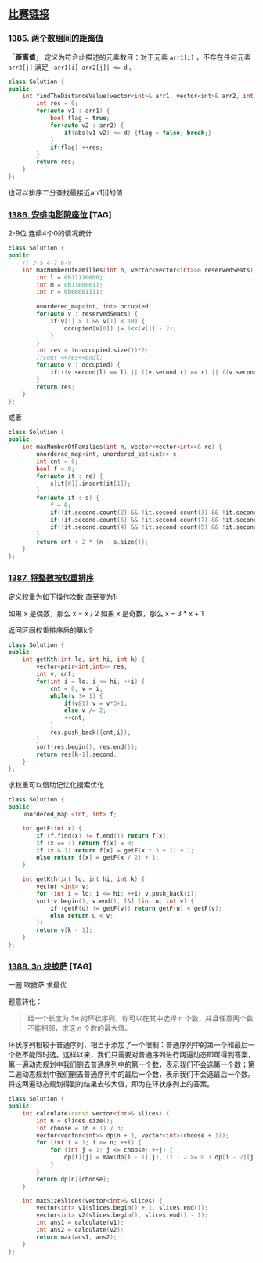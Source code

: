 ## [比赛链接](https://leetcode.cn/contest/biweekly-contest-22/)


### [1385. 两个数组间的距离值](https://leetcode.cn/problems/find-the-distance-value-between-two-arrays/)

「**距离值**」 定义为符合此描述的元素数目：对于元素 `arr1[i]` ，不存在任何元素 `arr2[j]` 满足 `|arr1[i]-arr2[j]| <= d` 。

```c++
class Solution {
public:
    int findTheDistanceValue(vector<int>& arr1, vector<int>& arr2, int d) {
        int res = 0;
        for(auto v1 : arr1) {
            bool flag = true;
            for(auto v2 : arr2) {
                if(abs(v1-v2) <= d) {flag = false; break;}
            }
            if(flag) ++res;
        }
        return res;
    }
};
```

也可以排序二分查找最接近arr1[i]的值

### [1386. 安排电影院座位](https://leetcode.cn/problems/cinema-seat-allocation/)  [TAG]

2-9位 连续4个0的情况统计

```c++
class Solution {
public:
    // 2-5 4-7 6-9
    int maxNumberOfFamilies(int n, vector<vector<int>>& reservedSeats) {
        int l = 0b11110000;
        int m = 0b11000011;
        int r = 0b00001111;
        
        unordered_map<int, int> occupied;
        for(auto v : reservedSeats) {
            if(v[1] > 1 && v[1] < 10) {
                occupied[v[0]] |= 1<<(v[1] - 2);
            }
        }
        int res = (n-occupied.size())*2;
        //cout <<res<<endl;
        for(auto v : occupied) {
            if(((v.second|l) == l) || ((v.second|r) == r) || ((v.second|m) == m)) ++res;
        }
        return res;
    }
};
```

或者

```c++
class Solution {
public:
    int maxNumberOfFamilies(int n, vector<vector<int>>& re) {
        unordered_map<int, unordered_set<int>> s;
        int cnt = 0;
        bool f = 0;
        for(auto it : re) {
            s[it[0]].insert(it[1]);
        }
        for(auto it : s) {
            f = 0;
            if(!it.second.count(2) && !it.second.count(3) && !it.second.count(4) && !it.second.count(5)) ++cnt, f = 1;
            if(!it.second.count(6) && !it.second.count(7) && !it.second.count(8) && !it.second.count(9)) ++cnt, f = 1;
            if(!it.second.count(4) && !it.second.count(5) && !it.second.count(6) && !it.second.count(7) && !f) ++cnt;
        }
        return cnt + 2 * (n - s.size());
    }
};
```



### [1387. 将整数按权重排序](https://leetcode.cn/problems/sort-integers-by-the-power-value/)

定义权重为如下操作次数 直至变为1:

如果 x 是偶数，那么 x = x / 2
如果 x 是奇数，那么 x = 3 * x + 1

返回区间权重排序后的第k个

```c++
class Solution {
public:
    int getKth(int lo, int hi, int k) {
        vector<pair<int,int>> res;
        int v, cnt;
        for(int i = lo; i <= hi; ++i) {
            cnt = 0, v = i;
            while(v != 1) {
                if(v&1) v = v*3+1;
                else v /= 2;
                ++cnt;
            }
            res.push_back({cnt,i});
        }
        sort(res.begin(), res.end());
        return res[k-1].second;
    }
};
```

求权重可以借助记忆化搜索优化

```c++
class Solution {
public:
    unordered_map <int, int> f;

    int getF(int x) {
        if (f.find(x) != f.end()) return f[x];
        if (x == 1) return f[x] = 0;
        if (x & 1) return f[x] = getF(x * 3 + 1) + 1;
        else return f[x] = getF(x / 2) + 1;
    }

    int getKth(int lo, int hi, int k) {
        vector <int> v;
        for (int i = lo; i <= hi; ++i) v.push_back(i);
        sort(v.begin(), v.end(), [&] (int u, int v) {
            if (getF(u) != getF(v)) return getF(u) < getF(v);
            else return u < v;
        });
        return v[k - 1];
    }
};
```



### [1388. 3n 块披萨](https://leetcode.cn/problems/pizza-with-3n-slices/) [TAG]

一圈 取披萨 求最优

题意转化：

> 给一个长度为 3n 的环状序列，你可以在其中选择 n 个数，并且任意两个数不能相邻，求这 n 个数的最大值。

环状序列相较于普通序列，相当于添加了一个限制：普通序列中的第一个和最后一个数不能同时选。这样以来，我们只需要对普通序列进行两遍动态即可得到答案，第一遍动态规划中我们删去普通序列中的第一个数，表示我们不会选第一个数；第二遍动态规划中我们删去普通序列中的最后一个数，表示我们不会选最后一个数。将这两遍动态规划得到的结果去较大值，即为在环状序列上的答案。

```c++
class Solution {
public:
    int calculate(const vector<int>& slices) {
        int n = slices.size();
        int choose = (n + 1) / 3;
        vector<vector<int>> dp(n + 1, vector<int>(choose + 1));
        for (int i = 1; i <= n; ++i) {
            for (int j = 1; j <= choose; ++j) {
                dp[i][j] = max(dp[i - 1][j], (i - 2 >= 0 ? dp[i - 2][j - 1] : 0) + slices[i - 1]);
            }
        }
        return dp[n][choose];
    }

    int maxSizeSlices(vector<int>& slices) {
        vector<int> v1(slices.begin() + 1, slices.end());
        vector<int> v2(slices.begin(), slices.end() - 1);
        int ans1 = calculate(v1);
        int ans2 = calculate(v2);
        return max(ans1, ans2);
    }
};
```
